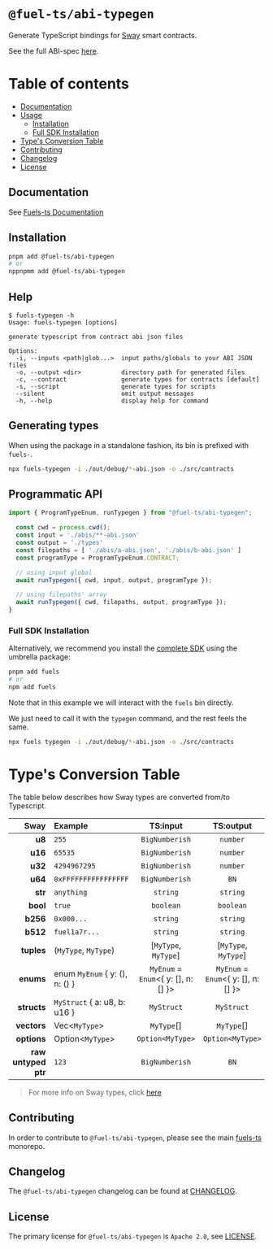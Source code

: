 # `@fuel-ts/abi-typegen`

Generate TypeScript bindings for [Sway](https://github.com/fuellabs/sway) smart contracts.

See the full ABI-spec [here](https://github.com/FuelLabs/fuel-specs/blob/master/src/abi/json-abi-format.md).

# Table of contents

- [Documentation](#documentation)
- [Usage](#usage)
  - [Installation](#installation)
  - [Full SDK Installation](#full-sdk-installation)
- [Type's Conversion Table](#types-conversion-table)
- [Contributing](#contributing)
- [Changelog](#changelog)
- [License](#license)

## Documentation

See [Fuels-ts Documentation](https://fuellabs.github.io/fuels-ts/guide/abi-typegen/)

## Installation

```sh
pnpm add @fuel-ts/abi-typegen
# or
nppnpmm add @fuel-ts/abi-typegen
```

## Help

```console
$ fuels-typegen -h
Usage: fuels-typegen [options]

generate typescript from contract abi json files

Options:
  -i, --inputs <path|glob...>  input paths/globals to your ABI JSON files
  -o, --output <dir>           directory path for generated files
  -c, --contract               generate types for contracts [default]
  -s, --script                 generate types for scripts
  --silent                     omit output messages
  -h, --help                   display help for command
```

## Generating types

When using the package in a standalone fashion, its bin is prefixed with `fuels-`.

```sh
npx fuels-typegen -i ./out/debug/*-abi.json -o ./src/contracts
```

## Programmatic API

```ts
import { ProgramTypeEnum, runTypegen } from "@fuel-ts/abi-typegen";

  const cwd = process.cwd();
  const input = './abis/**-abi.json'
  const output = './types'
  const filepaths = [ './abis/a-abi.json', './abis/b-abi.json' ]
  const programType = ProgramTypeEnum.CONTRACT;

  // using input global
  await runTypegen({ cwd, input, output, programType });

  // using filepaths' array
  await runTypegen({ cwd, filepaths, output, programType });
}
```

### Full SDK Installation

Alternatively, we recommend you install the [complete SDK](https://github.com/FuelLabs/fuels-ts) using the umbrella package:

```sh
pnpm add fuels
# or
npm add fuels
```

Note that in this example we will interact with the `fuels` bin directly.

We just need to call it with the `typegen` command, and the rest feels the same.

```sh
npx fuels typegen -i ./out/debug/*-abi.json -o ./src/contracts
```

# Type's Conversion Table

The table below describes how Sway types are converted from/to Typescript.

|                Sway | Example                        |              TS:input               |              TS:output              |
| ------------------: | :----------------------------- | :---------------------------------: | :---------------------------------: |
|              **u8** | `255`                          |           `BigNumberish`            |              `number`               |
|             **u16** | `65535`                        |           `BigNumberish`            |              `number`               |
|             **u32** | `4294967295`                   |           `BigNumberish`            |              `number`               |
|             **u64** | `0xFFFFFFFFFFFFFFFF `          |           `BigNumberish`            |                `BN`                 |
|             **str** | `anything`                     |              `string`               |              `string`               |
|            **bool** | `true`                         |              `boolean`              |              `boolean`              |
|            **b256** | `0x000...`                     |              `string`               |              `string`               |
|            **b512** | `fuel1a7r...`                  |              `string`               |              `string`               |
|          **tuples** | (`MyType`, `MyType`)           |        [`MyType`, `MyType`]         |        [`MyType`, `MyType`]         |
|           **enums** | enum `MyEnum` { y: (), n: () } | `MyEnum` = `Enum`<{ y: [], n: [] }> | `MyEnum` = `Enum`<{ y: [], n: [] }> |
|         **structs** | `MyStruct` { a: u8, b: u16 }   |             `MyStruct`              |             `MyStruct`              |
|         **vectors** | Vec<`MyType`>                  |             `MyType`[]              |             `MyType`[]              |
|         **options** | Option<`MyType`>               |          `Option<MyType>`           |          `Option<MyType>`           |
| **raw untyped ptr** | `123`                          |           `BigNumberish`            |                `BN`                 |

> For more info on Sway types, click [here](https://docs.fuel.network/docs/sway/basics/built_in_types/)

## Contributing

In order to contribute to `@fuel-ts/abi-typegen`, please see the main [fuels-ts](https://github.com/FuelLabs/fuels-ts) monorepo.

## Changelog

The `@fuel-ts/abi-typegen` changelog can be found at [CHANGELOG](./CHANGELOG.md).

## License

The primary license for `@fuel-ts/abi-typegen` is `Apache 2.0`, see [LICENSE](./LICENSE).
